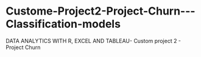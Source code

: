 # Custome-Project2-Project-Churn---Classification-models
DATA ANALYTICS WITH R, EXCEL AND TABLEAU- Custom project 2 - Project Churn
